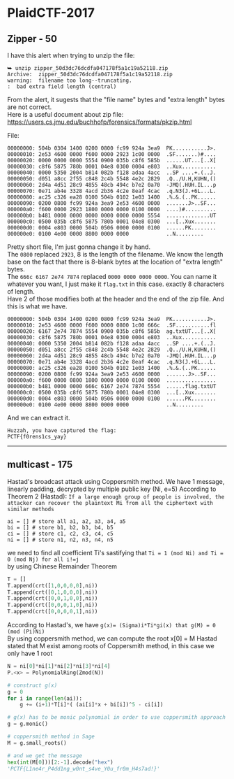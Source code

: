 # PlaidCTF-2017

## Zipper - 50 

I have this alert when trying to unzip the file:
```
⮩ unzip zipper_50d3dc76dcdfa047178f5a1c19a52118.zip                                     
Archive:  zipper_50d3dc76dcdfa047178f5a1c19a52118.zip
warning:  filename too long--truncating.
:  bad extra field length (central)
```
From the alert, it sugests that the "file name" bytes and "extra length" bytes are not correct.<br>
Here is a useful document about zip file: <https://users.cs.jmu.edu/buchhofp/forensics/formats/pkzip.html><br>

File:
```
00000000: 504b 0304 1400 0200 0800 fc99 924a 3ea9  PK...........J>.
00000010: 2e53 4600 0000 f600 0000 2923 1c00 0000  .SF.......)#....
00000020: 0000 0000 0000 5554 0900 035b c8f6 585b  ......UT...[..X[
00000030: c8f6 5875 780b 0001 04e8 0300 0004 e803  ..Xux...........
00000040: 0000 5350 2004 b814 082b f128 adaa 4acc  ..SP ....+.(..J.
00000050: d051 a8cc 2f55 c848 2c4b 5548 4e2c 2829  .Q../U.H,KUHN,()
00000060: 2d4a 4d51 28c9 4855 48cb 494c b7e2 0a70  -JMQ(.HUH.IL...p
00000070: 0e71 ab4e 3328 4acd 2b36 4c2e 8eaf 4cac  .q.N3(J.+6L...L.
00000080: ac25 c326 ea28 0100 504b 0102 1e03 1400  .%.&.(..PK......
00000090: 0200 0800 fc99 924a 3ea9 2e53 4600 0000  .......J>..SF...
000000a0: f600 0000 2923 1800 0000 0000 0100 0000  ....)#..........
000000b0: b481 0000 0000 0000 0000 0000 0000 5554  ..............UT
000000c0: 0500 035b c8f6 5875 780b 0001 04e8 0300  ...[..Xux.......
000000d0: 0004 e803 0000 504b 0506 0000 0000 0100  ......PK........
000000e0: 0100 4e00 0000 8800 0000 0000            ..N.........
```
Pretty short file, I'm just gonna change it by hand.<br>
The `0800` replaced `2923`, 8 is the length of the filename. We know the length base on the fact that there is 8-blank bytes at the location of "extra length" bytes.<br>
The `666c 6167 2e74 7874` replaced `0000 0000 0000 0000`. You can name it whatever you want, I just make it `flag.txt` in this case. exactly 8 characters of length.<br>
Have 2 of those modifies both at the header and the end of the zip file.
And this is what we have.

```
00000000: 504b 0304 1400 0200 0800 fc99 924a 3ea9  PK...........J>.
00000010: 2e53 4600 0000 f600 0000 0800 1c00 666c  .SF...........fl
00000020: 6167 2e74 7874 5554 0900 035b c8f6 585b  ag.txtUT...[..X[
00000030: c8f6 5875 780b 0001 04e8 0300 0004 e803  ..Xux...........
00000040: 0000 5350 2004 b814 082b f128 adaa 4acc  ..SP ....+.(..J.
00000050: d051 a8cc 2f55 c848 2c4b 5548 4e2c 2829  .Q../U.H,KUHN,()
00000060: 2d4a 4d51 28c9 4855 48cb 494c b7e2 0a70  -JMQ(.HUH.IL...p
00000070: 0e71 ab4e 3328 4acd 2b36 4c2e 8eaf 4cac  .q.N3(J.+6L...L.
00000080: ac25 c326 ea28 0100 504b 0102 1e03 1400  .%.&.(..PK......
00000090: 0200 0800 fc99 924a 3ea9 2e53 4600 0000  .......J>..SF...
000000a0: f600 0000 0800 1800 0000 0000 0100 0000  ................
000000b0: b481 0000 0000 666c 6167 2e74 7874 5554  ......flag.txtUT
000000c0: 0500 035b c8f6 5875 780b 0001 04e8 0300  ...[..Xux.......
000000d0: 0004 e803 0000 504b 0506 0000 0000 0100  ......PK........
000000e0: 0100 4e00 0000 8800 0000 0000            ..N.........
```
And we can extract it.
```
Huzzah, you have captured the flag:
PCTF{f0rens1cs_yay} 
```
<hr>

## multicast - 175

Hastad's broadcast attack using Coppersmith method.
We have 1 message, linearly padding, decrypted by multiple public key (Ni, e=5)
According to Theorem 2 (Hastad): `If a large enough group of people is involved, the attacker can recover the plaintext Mi from all the ciphertext with similar methods`

```
ai = [] # store all a1, a2, a3, a4, a5
bi = [] # store b1, b2, b3, b4, b5
ci = [] # store c1, c2, c3, c4, c5
ni = [] # store n1, n2, n3, n4, n5
```

we need to find all coefficient Ti's sastifying that `Ti = 1 (mod Ni) and Ti = 0 (mod Nj) for all i!=j` <br>
by using Chinese Remainder Theorem
```python
T = [] 
T.append(crt([1,0,0,0,0],ni))
T.append(crt([0,1,0,0,0],ni))
T.append(crt([0,0,1,0,0],ni))
T.append(crt([0,0,0,1,0],ni))
T.append(crt([0,0,0,0,1],ni))
```
According to Hastad's, we have `g(x)= (Sigma)i*Ti*gi(x) that g(M) = 0 (mod (Pi)Ni)`<br>
By using coppersmith method, we can compute the root x[0] = M
Hastad stated that M exist among roots of Coppersmith method, in this case we only have 1 root

```python
N = ni[0]*ni[1]*ni[2]*ni[3]*ni[4]
P.<x> = PolynomialRing(Zmod(N))

# construct g(x)
g = 0
for i in range(len(ai)):
    g += (i+1)*T[i]*( (ai[i]*x + bi[i])^5 - ci[i])

# g(x) has to be monic polynomial in order to use coppersmith approach
g = g.monic()

# coppersmith method in Sage
M = g.small_roots()

# and we get the message
hex(int(M[0]))[2:-1].decode("hex")
'PCTF{L1ne4r_P4dd1ng_w0nt_s4ve_Y0u_fr0m_H4s7ad!}'
